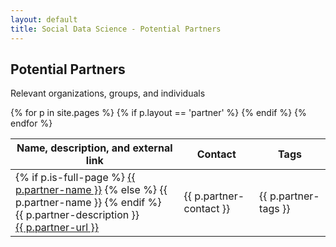 ```yaml
---
layout: default
title: Social Data Science - Potential Partners
---
```

Potential Partners
------------------

Relevant organizations, groups, and individuals

<table id="partner-table" class="table table-bordered">
  <thead>
    <th>Name, description, and external link</th>
    <th>Contact</th>
    <th>Tags</th>
  </thead>
  <!-- Note that classes below are not currently active -->
  {% for p in site.pages %}
    {% if p.layout == 'partner' %}
      <tr>
        <td class="partner-name">
          {% if p.is-full-page %}
            <a class="partner-name" href="{{ p.url }}">{{ p.partner-name }}</a>
          {% else %}
            <span class="partner-name">{{ p.partner-name }}</span>
          {% endif %}
          <br />
          {{ p.partner-description }}<br />
          <a href="{{ p.partner-url }}">{{ p.partner-url }}</a>
        </td>
        <td class="partner-contact">{{ p.partner-contact }}</td>
        <td class="partner-tags">{{ p.partner-tags }}</td>
      </tr>
    {% endif %}
  {% endfor %}
</table>


<script src="/assets/dynatable/jquery.dynatable.js"></script>
<script>
$('#partner-table').dynatable({
    inputs: {
      paginationClass: 'pagination',
      paginationActiveClass: 'active',
      paginationDisabledClass: 'disabled'
    }
});
</script>
